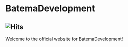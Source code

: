 # BatemaDevelopment

## ![Hits](https://hits.link/hits?url=https%3A%2F%2Fwww.batemadevelopment.com%2F)

Welcome to the official website for BatemaDevelopment!
